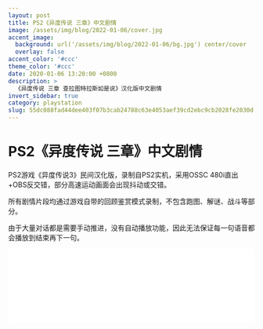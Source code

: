 ```yaml
---
layout: post
title: PS2《异度传说 三章》中文剧情
image: /assets/img/blog/2022-01-06/cover.jpg
accent_image: 
  background: url('/assets/img/blog/2022-01-06/bg.jpg') center/cover
  overlay: false
accent_color: '#ccc'
theme_color: '#ccc'
date: 2020-01-06 13:20:00 +0800
description: >
  《异度传说 三章 查拉图特拉斯如是说》汉化版中文剧情
invert_sidebar: true
category: playstation
slug: 55dc088fad44dee403f07b3cab24788c63e4053aef39cd2ebc9cb2028fe2030d
---
```


# PS2《异度传说 三章》中文剧情

PS2游戏《异度传说3》民间汉化版，录制自PS2实机，采用OSSC 480i直出+OBS反交错，部分高速运动画面会出现抖动或交错。  

所有剧情片段均通过游戏自带的回顾鉴赏模式录制，不包含跑图、解谜、战斗等部分。  

由于大量对话都是需要手动推进，没有自动播放功能，因此无法保证每一句语音都会播放到结束再下一句。

<iframe id="spkj" src="//player.bilibili.com/player.html?aid=977952226&bvid=BV1E44y1j7DW&cid=478472974&page=1&high_quality=1" scrolling="no" border="0" frameborder="no" framespacing="0" allowfullscreen="true" width="100%" class="lead" loading="lazy"> </iframe>

<script type="text/javascript">  
document.getElementById("spkj").style.height=document.getElementById("spkj").scrollWidth*0.76+"px";
</script>